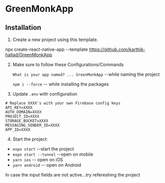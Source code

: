 ﻿# GreenMonkApp

## Installation

1. Create a new project using this template.


npx create-react-native-app --template https://github.com/karthik-hallad/GreenMonkApp

2. Make sure to follow these Configurations/Commands

   `What is your app named? ... GreenMonkApp` --while naming the project
   
   `npm i --force` -- while installing the packages

3. Update `.env` with configuration

```shell
# Replace XXXX's with your own Firebase config keys
API_KEY=XXXX
AUTH_DOMAIN=XXXX
PROJECT_ID=XXXX
STORAGE_BUCKET=XXXX
MESSAGING_SENDER_ID=XXXX
APP_ID=XXXX
```

4. Start the project:
- `expo start` --start the project
- `expo start --tunnel` --open on mobile
- `yarn ios` -- open on iOS
- `yarn android` -- open on Android

In case the input fields are not active...try refereshing the project
